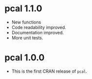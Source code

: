 
# pcal 1.1.0

* New functions
* Code readability improved.
* Documentation improved.
* More unit tests.

# pcal 1.0.0

* This is the first CRAN release of `pcal`.

